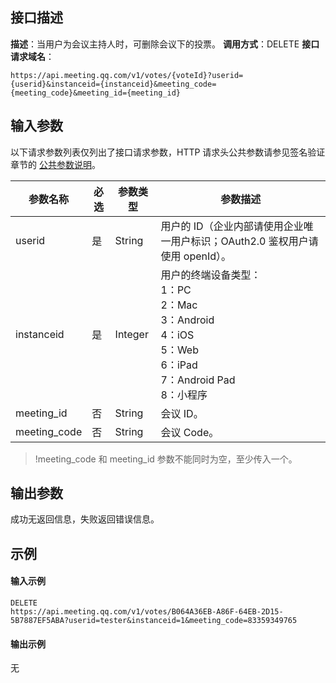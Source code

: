 ## 接口描述
**描述**：当用户为会议主持人时，可删除会议下的投票。
**调用方式**：DELETE
**接口请求域名**：
```Plaintext
https://api.meeting.qq.com/v1/votes/{voteId}?userid={userid}&instanceid={instanceid}&meeting_code={meeting_code}&meeting_id={meeting_id}
```



## 输入参数

以下请求参数列表仅列出了接口请求参数，HTTP 请求头公共参数请参见签名验证章节的 [公共参数说明](https://cloud.tencent.com/document/product/1095/42413#.E5.85.AC.E5.85.B1.E5.8F.82.E6.95.B0)。


| 参数名称     | 必选 | 参数类型 | 参数描述                                                     |
| ------------ | ---- | -------- | ------------------------------------------------------------ |
| userid       | 是   | String   | 用户的 ID（企业内部请使用企业唯一用户标识；OAuth2.0 鉴权用户请使用 openId）。 |
| instanceid   | 是   | Integer  | 用户的终端设备类型：<br/>1：PC <br/>2：Mac<br/>3：Android <br/>4：iOS <br/>5：Web <br/>6：iPad <br/>7：Android Pad <br/>8：小程序 |
| meeting_id   | 否   | String   | 会议 ID。                                                    |
| meeting_code | 否   | String   | 会议 Code。                                                     |
>!meeting_code 和 meeting_id 参数不能同时为空，至少传入一个。

## 输出参数

成功无返回信息，失败返回错误信息。


## 示例

#### 输入示例
```plaintext
DELETE
https://api.meeting.qq.com/v1/votes/B064A36EB-A86F-64EB-2D15-5B7887EF5ABA?userid=tester&instanceid=1&meeting_code=83359349765

```


#### 输出示例
无

